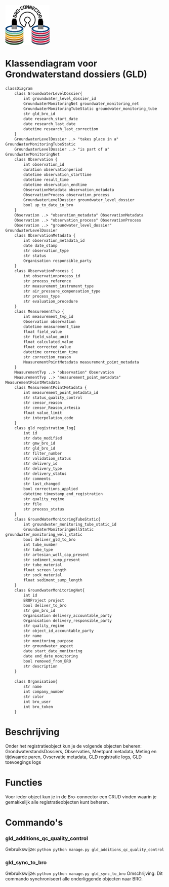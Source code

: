 
<img src=../static/img/broconnector.png width="140">

# Klassendiagram voor Grondwaterstand dossiers (GLD) #
```mermaid
classDiagram
    class GroundwaterLevelDossier{
        int groundwater_level_dossier_id
        GroundwaterMonitoringNet groundwater_monitoring_net
        GroundwaterMonitoringTubeStatic groundwater_monitoring_tube
        str gld_bro_id
        date research_start_date
        date research_last_date
        datetime research_last_correction
    }
    GroundwaterLevelDossier ..> "takes place in a" GroundWaterMonitoringTubeStatic
    GroundwaterLevelDossier ..> "is part of a" GroundwaterMonitoringNet
    class Observation {
        int observation_id
        duration observationperiod
        datetime observation_starttime
        datetime result_time
        datetime observation_endtime
        ObservationMetadata observation_metadata
        ObservationProcess observation_process
        GroundwaterLevelDossier groundwater_level_dossier
        bool up_to_date_in_bro
    }
    Observation ..> "obseration_metadata" ObservationMetadata
    Observation ..> "observation_process" ObservationProcess
    Observation ..> "groundwater_level_dossier" GroundwaterLevelDossier
    class ObservationMetadata {
        int observation_metadata_id
        date date_stamp
        str observation_type
        str status
        Organisation responsible_party
    }
    class ObservationProcess {
        int observationprocess_id
        str process_reference
        str measurement_instrument_type
        str air_pressure_compensation_type
        str process_type
        str evaluation_procedure
    }
    class MeasurementTvp {
        int measurement_tvp_id
        Observation observation
        datetime measurement_time
        float field_value
        str field_value_unit
        float calculated_value
        float corrected_value
        datetime correction_time
        str correction_reason
        MeasurementPointMetadata measurement_point_metadata
    }
    MeasurementTvp ..> "observation" Observation
    MeasurementTvp ..> "measurement_point_metadata" MeasurementPointMetadata
    class MeasurementPointMetadata {
        int measurement_point_metadata_id
        str status_quality_control
        str censor_reason
        str censor_Reason_artesia
        float value_limit
        str interpolation_code
    }
    class gld_registration_log{
        int id
        str date_modified
        str gmw_bro_id
        str gld_bro_id
        str filter_number
        str validation_status
        str delivery_id
        str delivery_type
        str delivery_status
        str comments
        str last_changed
        bool corrections_applied
        datetime timestamp_end_registration
        str quality_regime
        str file
        str process_status
    }
    class GroundWaterMonitoringTubeStatic{
        int groundwater_monitoring_tube_static_id
        GroundwaterMonitoringWellStatic groundwater_monitoring_well_static
        bool deliver_gld_to_bro
        int tube_number
        str tube_type
        str artesian_well_cap_present
        str sediment_sump_present
        str tube_material
        float screen_length
        str sock_material
        float sediment_sump_length
    }
    class GroundwaterMonitoringNet{
        int id
        BROProject project
        bool deliver_to_bro
        str gmn_bro_id
        Organisation delivery_accountable_party
        Organisation delivery_responsible_party
        str quality_regime
        str object_id_accountable_party
        str name
        str monitoring_purpose
        str groundwater_aspect
        date start_date_monitoring
        date end_date_monitoring
        bool removed_from_BRO
        str description
    }

    class Organisation{
        str name
        int company_number
        str color
        int bro_user
        int bro_token
    }
```
# Beschrijving #
Onder het registratieobject kun je de volgende objecten beheren: GrondwaterstandsDossiers, Observaties, Meetpunt metadata, Meting en tijdwaarde paren, Ovservatie metadata, GLD registratie logs, GLD toevoegings logs
# Functies #
Voor ieder object kun je in de Bro-connector een CRUD vinden waarin je gemakkelijk alle registratieobjecten kunt beheren.
# Commando's #
### gld_additions_qc_quality_control ###
Gebruikswijze:
```python python manage.py gld_additions_qc_quality_control```
### gld_sync_to_bro ###
Gebruikswijze:
```python python manage.py gld_sync_to_bro```
Omschrijving:
Dit commando synchroniseert alle onderliggende objecten naar BRO.